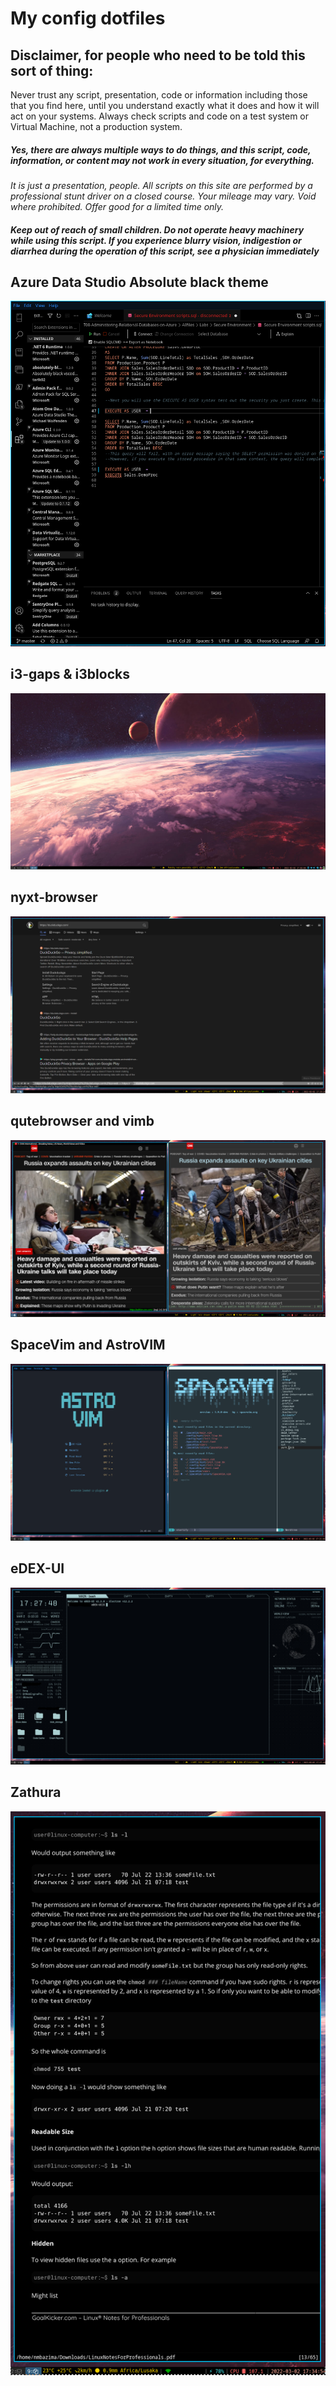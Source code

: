 # My config dotfiles

## Disclaimer, for people who need to be told this sort of thing:

Never trust any script, presentation, code or information including those that you find here, until you understand exactly what it does and how it will act on your systems. Always check scripts and code on a test system or Virtual Machine, not a production system. 

##### Yes, there are always multiple ways to do things, and this script, code, information, or content may not work in every situation, for everything.

*It is just a presentation, people. All scripts on this site are performed by a professional stunt driver on a closed course. Your mileage may vary. Void where prohibited. Offer good for a limited time only.*

##### Keep out of reach of small children. Do not operate heavy machinery while using this script. If you experience blurry vision, indigestion or diarrhea during the operation of this script, see a physician immediately

## Azure Data Studio Absolute black theme
![azuredatastudio](/AzureDataStudio.png)

## i3-gaps & i3blocks
![i3-gaps](/i3-gaps-i3blocks.png)

## nyxt-browser
![nyxt](/nyxtbrowser.png)

## qutebrowser and vimb
![qutebrowser](/Qutebowser&Vimb.png)

## SpaceVim and AstroVIM
![SpaceVIM](/spacevim&gvim.png)

## eDEX-UI
![eDEX-UI](/eDEX-UI.png)

## Zathura
![zathura](/Zathura.png)
